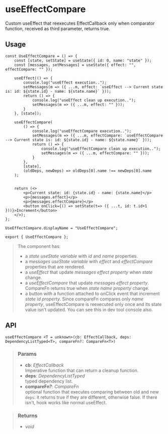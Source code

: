# useEffectCompare
Custom useEffect that reexecutes EffectCallback only when comparator function, received as third parameter, returns true.

## Usage

```tsx
const UseEffectCompare = () => {
	const [state, setState] = useState({ id: 0, name: "state" });
	const [messages, setMessages] = useState({ effect: "", effectCompare: "" });

	useEffect(() => {
		console.log("useEffect execution..");
		setMessages(m => ({ ...m, effect: `useEffect --> Current state is: id: ${state.id} - name: ${state.name}` }));
		return () => {
			console.log("useEffect clean up execution..");
			setMessages(m => ({ ...m, effect: "" }));
		}
	}, [state]);

	useEffectCompare(
		() => {
			console.log("useEffectCompare execution..");
			setMessages(m => ({ ...m, effectCompare: `useEffectCompare --> Current state is: id: ${state.id} - name: ${state.name}` }));
			return () => {
				console.log("useEffectCompare clean up execution..");
				setMessages(m => ({ ...m, effectCompare: "" }));
			}
		},
		[state],
		(oldDeps, newDeps) => oldDeps[0].name !== newDeps[0].name
	);


	return (<>
		<p>Current state: id: {state.id} - name: {state.name}</p>
		<p>{messages.effect}</p>
		<p>{messages.effectCompare}</p>
		<button onClick={() => setState(t=> ({ ...t, id: t.id+1 }))}>Increment</button>
	</>);
};

UseEffectCompare.displayName = "UseEffectCompare";

export { UseEffectCompare };
```

> The component has:
> - a _state useState variable_ with _id_ and _name_ properties.
> - a _messages useState variable_ with _effect_ and _effectCompare_ properties that are rendered.
> - a _useEffect_ that update _messages effect property_ when _state_ change.
> - a _useEffectCompare_ that update _messages effect property_. CompareFn returns true when _state name property_ change.
> - a button with a function attached to onClick event that increment _state id property_.
> Since compareFn compares only _name property_, useEffectCompare is reexecuted only once and its state value isn't updated. You can see this in dev tool console also.


## API

```tsx
useEffectCompare <T = unknown>(cb: EffectCallback, deps: DependencyListTyped<T>, compareFn?: CompareFn<T>) 
```

> ### Params
>
> - __cb__: _EffectCallback_  
Imperative function that can return a cleanup function.
> - __deps__: _DependencyListTyped_  
typed dependency list.
> - __compareFn?__: _CompareFn_  
optional function that executes comparing between old and new `deps`: it returns true if they are different, otherwise false. If there isn't, hook works like normal useEffect.
>

> ### Returns
>
> 
> - _void_  
>